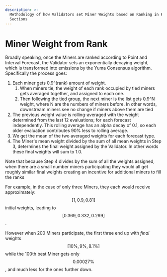 ```yaml
---
description: >-
  Methodology of how Validators set Miner Weights based on Ranking in Previous
  Sections
---
```


# Miner Weight from Rank

Broadly speaking, once the Miners are ranked according to Point and Interval Forecast, the Validator sets an exponentially decaying weight, which is transformed into emissions by the Yuma Consensus algorithm.  Specifically the process goes:

1. Each miner gets 0.9^(rank) amount of weight. &#x20;
   1. When miners tie, the weight of each rank occupied by tied miners gets averaged together, and assigned to each one. &#x20;
   2. Then following the tied group, the next miner is the list gets 0.9^N weight, where N are the numbers of miners before. In other words, downstream miners see no change if miners above them are tied
2. The previous weight value is rolling-averaged with the weight determined from the last 12 evaluations; for each forecast independently.  This rolling average has an alpha decay of 0.1, so each older evaluation contributes 90% less to rolling average.&#x20;
3. We get the mean of the two averaged weights for each forecast type.
4. The Miner's mean weight divided by the sum of all mean weights in Step 3, determines the final weight assigned by the Validator.  In other words these final weights will sum to 1.0.

Note that because Step 4 divides by the sum of all the weights assigned, when there are a small number miners participating they would all get roughly similar final weights creating an incentive for additional miners to fill the ranks

For example, in the case of only three Miners, they each would receive approximately: $$[1, 0.9, 0.81]$$ initial weights, leading to $$[0.369, 0.332, 0.299]$$.&#x20;

However when 200 Miners participate, the first three end up with _final_ weights $$[ 10\%, 9\%,  8.1\%]$$ while the 100th best Miner gets only $$0.00027 \%$$, and much less for the ones further down.
